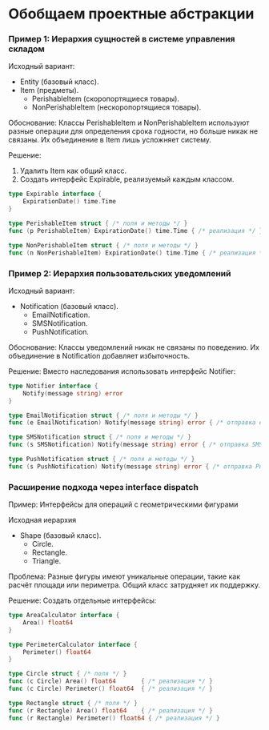 # Обобщаем проектные абстракции

### Пример 1: Иерархия сущностей в системе управления складом

Исходный вариант:
- Entity (базовый класс).
- Item (предметы).
  - PerishableItem (скоропортящиеся товары).
  - NonPerishableItem (нескоропортящиеся товары).

Обоснование: 
Классы PerishableItem и NonPerishableItem используют разные операции для определения срока годности, но больше никак не связаны. Их объединение в Item лишь усложняет систему.

Решение:
1. Удалить Item как общий класс.
2. Создать интерфейс Expirable, реализуемый каждым классом.

~~~ go
type Expirable interface {
    ExpirationDate() time.Time
}

type PerishableItem struct { /* поля и методы */ }
func (p PerishableItem) ExpirationDate() time.Time { /* реализация */ }

type NonPerishableItem struct { /* поля и методы */ }
func (n NonPerishableItem) ExpirationDate() time.Time { /* реализация */ }
~~~

### Пример 2: Иерархия пользовательских уведомлений

Исходный вариант:
- Notification (базовый класс).
  - EmailNotification.
  - SMSNotification.
  - PushNotification.

Обоснование:
Классы уведомлений никак не связаны по поведению. Их объединение в Notification добавляет избыточность.

Решение:
Вместо наследования использовать интерфейс Notifier:

~~~go
type Notifier interface {
    Notify(message string) error
}

type EmailNotification struct { /* поля и методы */ }
func (e EmailNotification) Notify(message string) error { /* отправка email */ }

type SMSNotification struct { /* поля и методы */ }
func (s SMSNotification) Notify(message string) error { /* отправка SMS */ }

type PushNotification struct { /* поля и методы */ }
func (s PushNotification) Notify(message string) error { /* отправка Push */ }
~~~

### Расширение подхода через interface dispatch

Пример: Интерфейсы для операций с геометрическими фигурами

Исходная иерархия
- Shape (базовый класс).
  - Circle.
  - Rectangle.
  - Triangle.

Проблема:
Разные фигуры имеют уникальные операции, такие как расчёт площади или периметра. Общий класс затрудняет их поддержку.

Решение:
Создать отдельные интерфейсы:

~~~go
type AreaCalculator interface {
    Area() float64
}

type PerimeterCalculator interface {
    Perimeter() float64
}

type Circle struct { /* поля */ }
func (c Circle) Area() float64       { /* реализация */ }
func (c Circle) Perimeter() float64  { /* реализация */ }

type Rectangle struct { /* поля */ }
func (r Rectangle) Area() float64    { /* реализация */ }
func (r Rectangle) Perimeter() float64 { /* реализация */ }
~~~